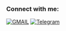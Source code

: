 ### Connect with me:

[![GMAIL](https://img.shields.io/badge/Gmail-D14836?style=for-the-badge&logo=gmail&logoColor=white)](mailto:vas25ks@gmail.com)
[![Telegram](https://img.shields.io/badge/Telegram-2CA5E0?style=for-the-badge&logo=telegram&logoColor=white)](https://t.me/ks_vaska)
